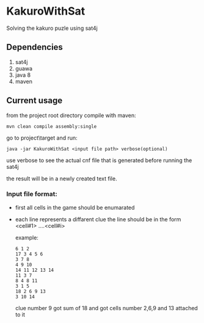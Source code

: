 # KakuroWithSat
Solving the kakuro puzle using sat4j
## Dependencies
1. sat4j
2. guawa
3. java 8
4. maven
## Current usage
from the project root directory compile with maven:

```mvn clean compile assembly:single```

go to project\target and run:

```java -jar KakuroWithSat <input file path> verbose(optional)```

use verbose to see the actual cnf file that is generated before running the sat4j

the result will be in a newly created text file.
### Input file format:
- first all cells in the game should be enumarated
- each line represents a diffarent clue the line should be in the form <sum> <cell#1> ....<cell#i>
  
  example:
  
  ```
  6 1 2
  17 3 4 5 6
  3 7 8
  4 9 10
  14 11 12 13 14
  11 3 7
  8 4 8 11
  3 1 5
  18 2 6 9 13
  3 10 14
  ```
  
  clue number 9 got sum of 18 and got cells number 2,6,9 and 13 attached to it
